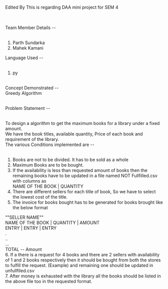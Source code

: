 Edited By <Abhijit Prajapati>
This is regarding DAA mini project for SEM 4<br><br><br>

Team Member Details --<br>
<br>

1. Parth Sundarka<br>
2. Mahek Kamani<br>

Language Used --<br><br>

1. py<br><br>

Concept Demonstrated --<br>
Greedy Algorithm<br><br>

Problem Statement --<br><br>

To design a algorithm to get the maximum books for a library under a fixed amount.<br>
We have the book titles, available quantity, Price of each book and requirement of the library.<br>
The various Conditions implemented are --<br>
<br>

1. Books are not to be divided. It has to be sold as a whole<br>
2. Maximum Books are to be bought.<br>
3. If the availability is less than requested amount of books then the remaining books have to be updated in a file named NOT Fullfilled.csv with columns as<br>
   NAME OF THE BOOK | QUANTITY<br>
4. There are different sellers for each title of book, So we have to select the lowest cost of the title.<br>
5. The invoice for books bought has to be generated for books brought like the below format<br>

""SELLER NAME""<br>
NAME OF THE BOOK | QUANTITY | AMOUNT<br>
ENTRY | ENTRY | ENTRY<br>
.<br>
..<br>
...<br>
TOTAL -- Amount<br> 6. If a there is a request for 4 books and there are 2 sellers with availability of 1 and 2 books respectively then it should be bought from both the stores to fulfill the request. (Example) and remaining one should be updated in unfullfiled.csv<br> 7. After money is exhausted with the library all the books should be listed in the above file too in the requested format.<br>

